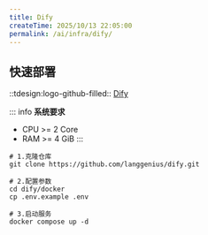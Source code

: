 ```yaml
---
title: Dify
createTime: 2025/10/13 22:05:00
permalink: /ai/infra/dify/
---
```


## 快速部署

::tdesign:logo-github-filled:: [Dify](https://github.com/langgenius/dify.git)

::: info
**系统要求**
- CPU >= 2 Core
- RAM >= 4 GiB
:::

```shell
# 1.克隆仓库
git clone https://github.com/langgenius/dify.git

# 2.配置参数
cd dify/docker
cp .env.example .env

# 3.启动服务
docker compose up -d
```
